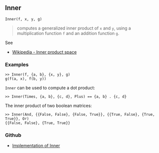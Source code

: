 ## Inner

```
Inner(f, x, y, g)
```

> computes a generalized inner product of `x` and `y`, using a multiplication function `f` and an addition function `g`.

See
* [Wikipedia - Inner product space](https://en.wikipedia.org/wiki/Inner_product_space)

### Examples

```
>> Inner(f, {a, b}, {x, y}, g)
g(f(a, x), f(b, y))
```

`Inner` can be used to compute a dot product:

```
>> Inner(Times, {a, b}, {c, d}, Plus) == {a, b} . {c, d}
```

The inner product of two boolean matrices:

```
>> Inner(And, {{False, False}, {False, True}}, {{True, False}, {True, True}}, Or)
{{False, False}, {True, True}}
```
 

### Github

* [Implementation of Inner](https://github.com/axkr/symja_android_library/blob/master/symja_android_library/matheclipse-core/src/main/java/org/matheclipse/core/builtin/LinearAlgebra.java#L1922) 
